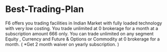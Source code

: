 # Best-Trading-Plan
F6 offers you trading facilities in Indian Market with fully loaded technology with very low costing. You trade unlimited at 0 brokerage for a month at a subscription amount 666 only. You can trade unlimited on any segment Equity , Currency and Future &amp; Options or Commodity at 0 brokerage for a month. ( *Get 2 month waiver on yearly subscription. )
